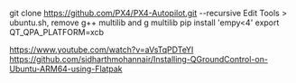 
git clone https://github.com/PX4/PX4-Autopilot.git --recursive
Edit Tools > ubuntu.sh, remove g++ multilib and g multilib
pip install 'empy<4'
export QT_QPA_PLATFORM=xcb

https://www.youtube.com/watch?v=aVsTqPDTeYI
https://github.com/sidharthmohannair/Installing-QGroundControl-on-Ubuntu-ARM64-using-Flatpak
